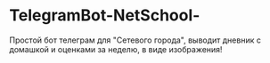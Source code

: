 # TelegramBot-NetSchool-
Простой бот телеграм для "Сетевого города", выводит дневник с домашкой и оценками за неделю, в виде изображения!
